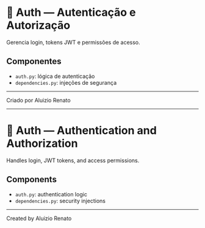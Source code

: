 # 🔐 Auth — Autenticação e Autorização

Gerencia login, tokens JWT e permissões de acesso.

## Componentes
- `auth.py`: lógica de autenticação
- `dependencies.py`: injeções de segurança

---

Criado por Aluizio Renato

---

# 🔐 Auth — Authentication and Authorization

Handles login, JWT tokens, and access permissions.

## Components
- `auth.py`: authentication logic
- `dependencies.py`: security injections

---

Created by Aluizio Renato
